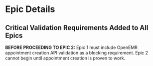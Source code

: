 # Epic Details

## **Critical Validation Requirements Added to All Epics**

**BEFORE PROCEEDING TO EPIC 2:** Epic 1 must include OpenEMR appointment creation API validation as a blocking requirement. Epic 2 cannot begin until appointment creation is proven to work.

